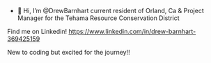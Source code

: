 - 👋 Hi, I’m @DrewBarnhart
current resident of Orland, Ca & Project Manager for the Tehama Resource Conservation District

Find me on Linkedin! https://www.linkedin.com/in/drew-barnhart-369425159

New to coding but excited for the journey!!
